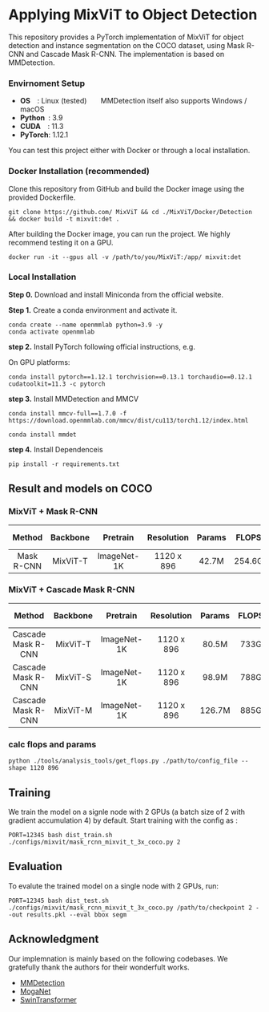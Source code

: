 # Applying MixViT to Object Detection
This repository provides a PyTorch implementation of MixViT for object detection and instance segmentation on the COCO dataset, using Mask R-CNN and Cascade Mask R-CNN. The implementation is based on MMDetection.

### Envirnoment Setup
- **OS**  : Linux (tested)  MMDetection itself also supports Windows / macOS  
- **Python** : 3.9  
- **CUDA**  : 11.3  
- **PyTorch**: 1.12.1 

You can test this project either with Docker or through a local installation.

### Docker Installation (recommended)
Clone this repository from GitHub and build the Docker image using the provided Dockerfile.
```shell
git clone https://github.com/ MixViT && cd ./MixViT/Docker/Detection && docker build -t mixvit:det .
```

After building the Docker image, you can run the project. We highly recommend testing it on a GPU.
```shell
docker run -it --gpus all -v /path/to/you/MixViT:/app/ mixvit:det
```

### Local Installation

__Step 0.__ Download and install Miniconda from the official website.

__Step 1.__ Create a conda environment and activate it.
```shell
conda create --name openmmlab python=3.9 -y
conda activate openmmlab
```

__step 2.__ Install PyTorch following official instructions, e.g.

On GPU platforms:
```shell
conda install pytorch==1.12.1 torchvision==0.13.1 torchaudio==0.12.1 cudatoolkit=11.3 -c pytorch
```

__step 3.__ Install MMDetection and MMCV
```shell
conda install mmcv-full==1.7.0 -f https://download.openmmlab.com/mmcv/dist/cu113/torch1.12/index.html
```
```shell
conda install mmdet
````

__step 4.__ Install Dependenceis
```shell
pip install -r requirements.txt
```




## Result and models on COCO

### MixViT + Mask R-CNN
|   Method   | Backbone |   Pretrain  | Resolution | Params | FLOPS  | Lr schd | box mAP | AP50 | AP75 | mask mAP | AP50 | AP75 | Download |
| :--------: | :------: | :---------: | :--------: | :----: | :----: | :-----: | :-----: | :--: | :--: | :------: | :--: | :--: | :------: |
| Mask R-CNN | MixViT-T | ImageNet-1K | 1120 x 896 |  42.7M | 254.6G |  MS 3x  |   48.6  | 70.6 | 53.6 |   43.7   | 67.6 | 47.2 | [here](https://drive.google.com/file/d/1h0E4pVdz3QOiT_5eg46FPd5kc7Yr3NBt/view?usp=drive_link) |



### MixViT + Cascade Mask R-CNN
|       Method       | Backbone |   Pretrain  | Resolution | Params | FLOPS |  Lr schd   | box mAP | AP50 | AP75 | mask mAP | AP50 | AP75 | Download |
| :----------------: | :------: | :---------: | :--------: | :----: | :---: | :--------: | :-----: | :--: | :--: | :------: | :--: | :--: | :------: |
| Cascade Mask R-CNN | MixViT-T | ImageNet-1K | 1120 x 896 |  80.5M |  733G | GIOU+MS 3x |  52.3   | 71.1 | 56.6 |  45.2    | 68.4 | 49.0 | [here](https://drive.google.com/file/d/1XS2FZre0QcdbC4teWoDZBt9IDOvBjJfu/view?usp=drive_link) |
| Cascade Mask R-CNN | MixViT-S | ImageNet-1K | 1120 x 896 |  98.9M |  788G | GIOU+MS 3x |  53.2   | 72.2 | 57.9 |  46.0    | 69.6 | 49.9 | [here](https://drive.google.com/file/d/1QvN5exdoPUH-aseNuf2oBudX5RbbKWrs/view?usp=drive_link) |
| Cascade Mask R-CNN | MixViT-M | ImageNet-1K | 1120 x 896 | 126.7M |  885G | GIOU+MS 3x |  53.6   | 72.4 | 58.2 |  46.4    | 69.8 | 50.5 | [here](https://drive.google.com/file/d/1521Uu4TtgDfMaVdH2cIEtya_8L0Xu0YS/view?usp=drive_link) |



### calc flops and params
```shell
python ./tools/analysis_tools/get_flops.py ./path/to/config_file --shape 1120 896
```

## Training
We train the model on a signle node with 2 GPUs (a batch size of 2 with gradient accumulation 4) by default. Start training with the config as :
```shell
PORT=12345 bash dist_train.sh ./configs/mixvit/mask_rcnn_mixvit_t_3x_coco.py 2
```

## Evaluation
To evalute the trained model on a single node with 2 GPUs, run:
```shell
PORT=12345 bash dist_test.sh ./configs/mixvit/mask_rcnn_mixvit_t_3x_coco.py /path/to/checkpoint 2 --out results.pkl --eval bbox segm
```

## Acknowledgment
Our implemnation is mainly based on the following codebases. We gratefully thank the authors for their wonderfult works.
- [MMDetection](https://github.com/open-mmlab/mmdetection/tree/2.x)
- [MogaNet](https://github.com/Westlake-AI/MogaNet)
- [SwinTransformer](https://github.com/microsoft/Swin-Transformer)
